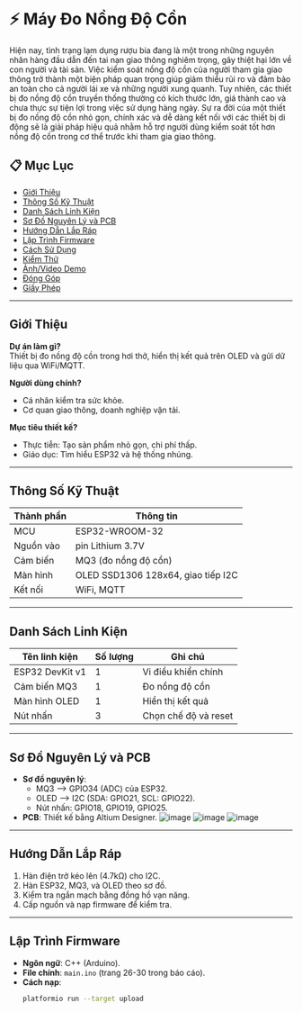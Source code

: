 # ⚡ Máy Đo Nồng Độ Cồn

Hiện nay, tình trạng lạm dụng rượu bia đang là một trong những nguyên nhân hàng đầu dẫn đến tai nạn giao thông nghiêm trọng, gây thiệt hại lớn về con người và tài sản. Việc kiểm soát nồng độ cồn của người tham gia giao thông trở thành một biện pháp quan trọng giúp giảm thiểu rủi ro và đảm bảo an toàn cho cả người lái xe và những người xung quanh. Tuy nhiên, các thiết bị đo nồng độ cồn truyền thống thường có kích thước lớn, giá thành cao và chưa thực sự tiện lợi trong việc sử dụng hàng ngày. Sự ra đời của một thiết bị đo nồng độ cồn nhỏ gọn, chính xác và dễ dàng kết nối với các thiết bị di động sẽ là giải pháp hiệu quả nhằm hỗ trợ người dùng kiểm soát tốt hơn nồng độ cồn trong cơ thể trước khi tham gia giao thông.


## 📋 Mục Lục
- [Giới Thiệu](#giới-thiệu)
- [Thông Số Kỹ Thuật](#thông-số-kỹ-thuật)
- [Danh Sách Linh Kiện](#danh-sách-linh-kiện)
- [Sơ Đồ Nguyên Lý và PCB](#sơ-đồ-nguyên-lý-và-pcb)
- [Hướng Dẫn Lắp Ráp](#hướng-dẫn-lắp-ráp)
- [Lập Trình Firmware](#lập-trình-firmware)
- [Cách Sử Dụng](#cách-sử-dụng)
- [Kiểm Thử](#kiểm-thử)
- [Ảnh/Video Demo](#ảnhvideo-demo)
- [Đóng Góp](#đóng-góp)
- [Giấy Phép](#giấy-phép)

---

## Giới Thiệu

**Dự án làm gì?**  
Thiết bị đo nồng độ cồn trong hơi thở, hiển thị kết quả trên OLED và gửi dữ liệu qua WiFi/MQTT.  

**Người dùng chính?**  
- Cá nhân kiểm tra sức khỏe.  
- Cơ quan giao thông, doanh nghiệp vận tải.  

**Mục tiêu thiết kế?**  
- Thực tiễn: Tạo sản phẩm nhỏ gọn, chi phí thấp. 
- Giáo dục: Tìm hiểu ESP32 và hệ thống nhúng.  
 

---

## Thông Số Kỹ Thuật

| Thành phần      | Thông tin                          |
|-----------------|------------------------------------|
| MCU             | ESP32-WROOM-32                    |
| Nguồn vào       | pin Lithium 3.7V  |
| Cảm biến        | MQ3 (đo nồng độ cồn)              |
| Màn hình        | OLED SSD1306 128x64, giao tiếp I2C|
| Kết nối         | WiFi, MQTT                        |

---

## Danh Sách Linh Kiện

| Tên linh kiện      | Số lượng | Ghi chú                     |
|--------------------|----------|-----------------------------|
| ESP32 DevKit v1    | 1        | Vi điều khiển chính         |
| Cảm biến MQ3       | 1        | Đo nồng độ cồn             |
| Màn hình OLED      | 1        | Hiển thị kết quả           |
| Nút nhấn           | 3        | Chọn chế độ và reset       |

---

## Sơ Đồ Nguyên Lý và PCB

- **Sơ đồ nguyên lý**:  
  - MQ3 --> GPIO34 (ADC) của ESP32.  
  - OLED --> I2C (SDA: GPIO21, SCL: GPIO22).  
  - Nút nhấn: GPIO18, GPIO19, GPIO25.  
- **PCB**: Thiết kế bằng Altium Designer.
![image](https://github.com/user-attachments/assets/793693da-2b94-4a5c-bd82-42da41618ccf)
![image](https://github.com/user-attachments/assets/15787af9-e7f9-46d6-9917-20bc672e29de)
![image](https://github.com/user-attachments/assets/37571db1-3703-4fbc-a94a-2ef8a225ca8f)

---

## Hướng Dẫn Lắp Ráp

1. Hàn điện trở kéo lên (4.7kΩ) cho I2C.  
2. Hàn ESP32, MQ3, và OLED theo sơ đồ.  
3. Kiểm tra ngắn mạch bằng đồng hồ vạn năng.  
4. Cấp nguồn và nạp firmware để kiểm tra.  

---

## Lập Trình Firmware

- **Ngôn ngữ**: C++ (Arduino).  
- **File chính**: `main.ino` (trang 26-30 trong báo cáo).  
- **Cách nạp**:  
  ```bash
  platformio run --target upload
